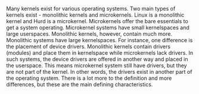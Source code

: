 Many kernels exist for various operating systems. Two main types of kernels exist - monolithic kernels and microkernels. Linux is a monolithic kernel and Hurd is a microkernel. Microkernels offer the bare essentials to get a system operating. Microkernel systems have small kernelspaces and large userspaces. Monolithic kernels, however, contain much more. Monolithic systems have large kernelspaces. For instance, one difference is the placement of device drivers. Monolithic kernels contain drivers (modules) and place them in kernelspace while microkernels lack drivers. In such systems, the device drivers are offered in another way and placed in the userspace. This means microkernel system still have drivers, but they are not part of the kernel. In other words, the drivers exist in another part of the operating system. There is a lot more to the definition and more differences, but these are the main defining characteristics.
